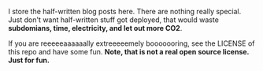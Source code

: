 I store the half-written blog posts here. There are nothing really special. Just don't want half-written stuff got deployed, that would waste **subdomians, time, electricity, and let out more CO2**.

If you are reeeeeaaaaaally extreeeeemely booooooring, see the LICENSE of this repo and have some fun.
**Note, that is not a real open source license. Just for fun.**
